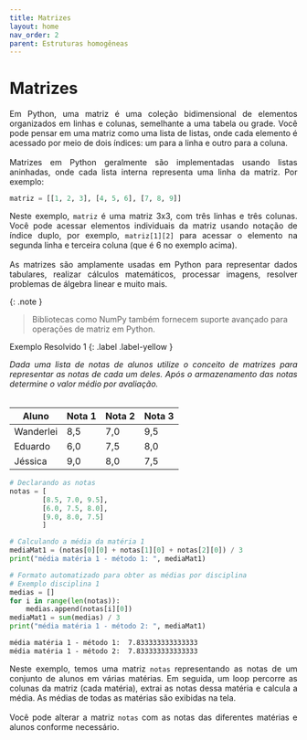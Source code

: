 ```yaml
---
title: Matrizes
layout: home
nav_order: 2
parent: Estruturas homogêneas
---
```


<!--Don't delete this script-->
<script src = "https://polyfill.io/v3/polyfill.min.js?features=es6"></script>
<script id = "MathJax-script" async src="https://cdn.jsdelivr.net/npm/mathjax@3/es5/tex-mml-chtml.js"></script>
<!--Don't delete this script-->

<h1>Matrizes</h1>

<p align = "justify">
Em Python, uma matriz é uma coleção bidimensional de elementos organizados em linhas e colunas, semelhante a uma tabela ou grade. Você pode pensar em uma matriz como uma lista de listas, onde cada elemento é acessado por meio de dois índices: um para a linha e outro para a coluna.
<br></br>
Matrizes em Python geralmente são implementadas usando listas aninhadas, onde cada lista interna representa uma linha da matriz. Por exemplo:
</p>

```python
matriz = [[1, 2, 3], [4, 5, 6], [7, 8, 9]]
```

<p align = "justify">
Neste exemplo, <code>matriz</code> é uma matriz 3x3, com três linhas e três colunas. Você pode acessar elementos individuais da matriz usando notação de índice duplo, por exemplo, <code>matriz[1][2]</code> para acessar o elemento na segunda linha e terceira coluna (que é 6 no exemplo acima).
<br><br>
As matrizes são amplamente usadas em Python para representar dados tabulares, realizar cálculos matemáticos, processar imagens, resolver problemas de álgebra linear e muito mais.
</p>

{: .note }
> Bibliotecas como NumPy também fornecem suporte avançado para operações de matriz em Python.

Exemplo Resolvido 1
{: .label .label-yellow }

<p align = "justify">
    <i>
    Dada uma lista de notas de alunos utilize o conceito de matrizes para representar as notas de cada um deles. Após o armazenamento das notas determine o valor médio por avaliação.<br><br>
    </i>
</p>

<table>
<thead>
  <tr>
    <th>Aluno</th>
    <th>Nota 1</th>
    <th>Nota 2</th>
    <th>Nota 3</th>
  </tr>
</thead>
<tbody>
  <tr>
    <td>Wanderlei</td>
    <td>8,5</td>
    <td>7,0</td>
    <td>9,5</td>
  </tr>
  <tr>
    <td>Eduardo</td>
    <td>6,0</td>
    <td>7,5</td>
    <td>8,0</td>
  </tr>
  <tr>
    <td>Jéssica</td>
    <td>9,0</td>
    <td>8,0</td>
    <td>7,5</td>
  </tr>
</tbody>
</table>

```python
# Declarando as notas
notas = [
        [8.5, 7.0, 9.5],
        [6.0, 7.5, 8.0],
        [9.0, 8.0, 7.5]
        ]

# Calculando a média da matéria 1
mediaMat1 = (notas[0][0] + notas[1][0] + notas[2][0]) / 3
print("média matéria 1 - método 1: ", mediaMat1)

# Formato automatizado para obter as médias por disciplina
# Exemplo disciplina 1
medias = []
for i in range(len(notas)):
    medias.append(notas[i][0])
mediaMat1 = sum(medias) / 3
print("média matéria 1 - método 2: ", mediaMat1)
```

```cmd
média matéria 1 - método 1:  7.833333333333333
média matéria 1 - método 2:  7.833333333333333
```

<p align = "justify">
Neste exemplo, temos uma matriz <code>notas</code> representando as notas de um conjunto de alunos em várias matérias. Em seguida, um loop percorre as colunas da matriz (cada matéria), extrai as notas dessa matéria e calcula a média. As médias de todas as matérias são exibidas na tela.
<br></br>
Você pode alterar a matriz <code>notas</code> com as notas das diferentes matérias e alunos conforme necessário.
</p>